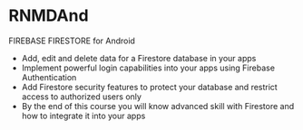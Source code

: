 # RNMDAnd

FIREBASE FIRESTORE for Android


* Add, edit and delete data for a Firestore database in your apps
* Implement powerful login capabilities into your apps using Firebase Authentication
* Add Firestore security features to protect your database and restrict access to authorized users only
* By the end of this course you will know advanced skill with Firestore and how to integrate it into your apps
